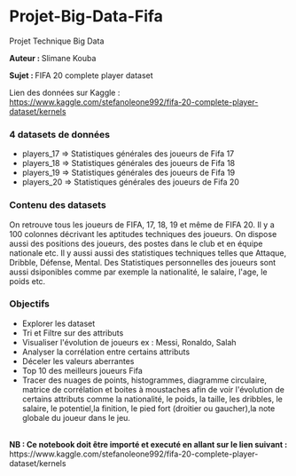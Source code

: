 # Projet-Big-Data-Fifa

Projet Technique Big Data

<b>Auteur : </b> Slimane Kouba

<b>Sujet : </b> FIFA 20 complete player dataset

Lien des données sur Kaggle : https://www.kaggle.com/stefanoleone992/fifa-20-complete-player-dataset/kernels

<h3> 4 datasets de données </h3>
	<ul>
		<li> players_17 => Statistiques générales des joueurs de Fifa 17</li>
		<li> players_18 => Statistiques générales des joueurs de Fifa 18</li> 
		<li> players_19 => Statistiques générales des joueurs de Fifa 19</li>
		<li> players_20 => Statistiques générales des joueurs de Fifa 20</li>
	</ul>
	
<h3> Contenu des datasets </h3>

<p>On retrouve tous les joueurs de FIFA, 17, 18, 19 et même de FIFA 20. Il y a 100 colonnes décrivant les aptitudes techniques des joueurs. On dispose aussi des positions des joueurs, des postes dans le club et en équipe nationale etc.
Il y aussi aussi des statistiques techniques telles que Attaque, Dribble, Défense, Mental.
Des Statistiques personnelles des joueurs sont aussi dsiponibles comme par exemple la nationalité, le salaire, l'age, le poids etc.</p>

	
<h3> Objectifs </h3>
	<ul>
			      <li>  Explorer les dataset </li>
			      <li>  Tri et Filtre sur des attributs </li>
			      <li>  Visualiser l'évolution de joueurs ex : Messi, Ronaldo, Salah</li>
			      <li>  Analyser la corrélation entre certains attributs</li>
			      <li>  Déceler les valeurs aberrantes</li>
			      <li>  Top 10 des meilleurs joueurs Fifa</li>
			      <li>  Tracer des nuages de points, histogrammes, diagramme circulaire,
		matrice de corrélation et  boites à moustaches afin de voir l'évolution de certains attributs comme la nationalité, le poids, la taille, les dribbles, le salaire, le potentiel,la finition, le pied fort (droitier ou gaucher),la note globale du joueur dans le jeu.
	</ul>
		
</br>
<b> NB : Ce notebook doit être importé et executé en allant sur le lien suivant :</b>
https://www.kaggle.com/stefanoleone992/fifa-20-complete-player-dataset/kernels

